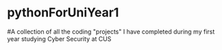 # pythonForUniYear1
#A collection of all the coding "projects" I have completed during my first year studying Cyber Security at CUS
